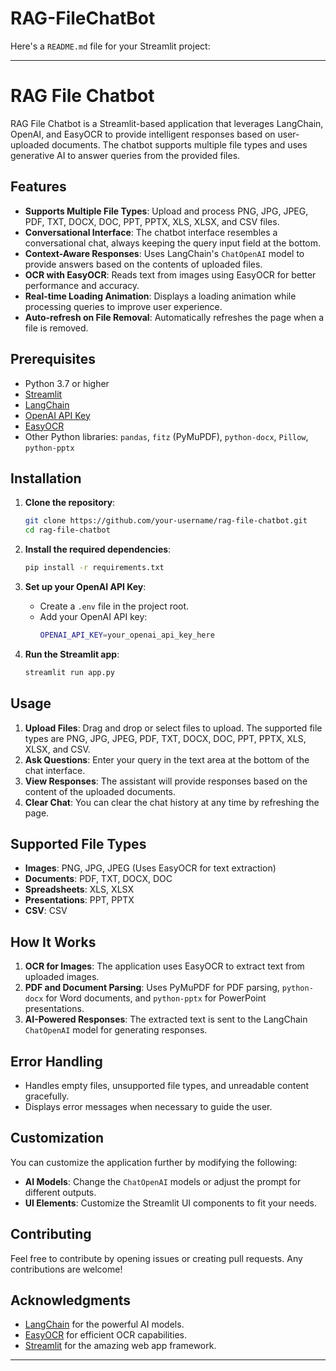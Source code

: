 # RAG-FileChatBot

Here's a `README.md` file for your Streamlit project:

---

# RAG File Chatbot

RAG File Chatbot is a Streamlit-based application that leverages LangChain, OpenAI, and EasyOCR to provide intelligent responses based on user-uploaded documents. The chatbot supports multiple file types and uses generative AI to answer queries from the provided files.

## Features

- **Supports Multiple File Types**: Upload and process PNG, JPG, JPEG, PDF, TXT, DOCX, DOC, PPT, PPTX, XLS, XLSX, and CSV files.
- **Conversational Interface**: The chatbot interface resembles a conversational chat, always keeping the query input field at the bottom.
- **Context-Aware Responses**: Uses LangChain's `ChatOpenAI` model to provide answers based on the contents of uploaded files.
- **OCR with EasyOCR**: Reads text from images using EasyOCR for better performance and accuracy.
- **Real-time Loading Animation**: Displays a loading animation while processing queries to improve user experience.
- **Auto-refresh on File Removal**: Automatically refreshes the page when a file is removed.

## Prerequisites

- Python 3.7 or higher
- [Streamlit](https://streamlit.io/)
- [LangChain](https://github.com/langchain-ai/langchain)
- [OpenAI API Key](https://platform.openai.com/)
- [EasyOCR](https://github.com/JaidedAI/EasyOCR)
- Other Python libraries: `pandas`, `fitz` (PyMuPDF), `python-docx`, `Pillow`, `python-pptx`

## Installation

1. **Clone the repository**:
    ```bash
    git clone https://github.com/your-username/rag-file-chatbot.git
    cd rag-file-chatbot
    ```

2. **Install the required dependencies**:
    ```bash
    pip install -r requirements.txt
    ```

3. **Set up your OpenAI API Key**:

   - Create a `.env` file in the project root.
   - Add your OpenAI API key:
     ```bash
     OPENAI_API_KEY=your_openai_api_key_here
     ```

4. **Run the Streamlit app**:
    ```bash
    streamlit run app.py
    ```

## Usage

1. **Upload Files**: Drag and drop or select files to upload. The supported file types are PNG, JPG, JPEG, PDF, TXT, DOCX, DOC, PPT, PPTX, XLS, XLSX, and CSV.
2. **Ask Questions**: Enter your query in the text area at the bottom of the chat interface.
3. **View Responses**: The assistant will provide responses based on the content of the uploaded documents.
4. **Clear Chat**: You can clear the chat history at any time by refreshing the page.

## Supported File Types

- **Images**: PNG, JPG, JPEG (Uses EasyOCR for text extraction)
- **Documents**: PDF, TXT, DOCX, DOC
- **Spreadsheets**: XLS, XLSX
- **Presentations**: PPT, PPTX
- **CSV**: CSV

## How It Works

1. **OCR for Images**: The application uses EasyOCR to extract text from uploaded images.
2. **PDF and Document Parsing**: Uses PyMuPDF for PDF parsing, `python-docx` for Word documents, and `python-pptx` for PowerPoint presentations.
3. **AI-Powered Responses**: The extracted text is sent to the LangChain `ChatOpenAI` model for generating responses.

## Error Handling

- Handles empty files, unsupported file types, and unreadable content gracefully.
- Displays error messages when necessary to guide the user.

## Customization

You can customize the application further by modifying the following:

- **AI Models**: Change the `ChatOpenAI` models or adjust the prompt for different outputs.
- **UI Elements**: Customize the Streamlit UI components to fit your needs.

## Contributing

Feel free to contribute by opening issues or creating pull requests. Any contributions are welcome!


## Acknowledgments

- [LangChain](https://github.com/langchain-ai/langchain) for the powerful AI models.
- [EasyOCR](https://github.com/JaidedAI/EasyOCR) for efficient OCR capabilities.
- [Streamlit](https://streamlit.io/) for the amazing web app framework.

---
